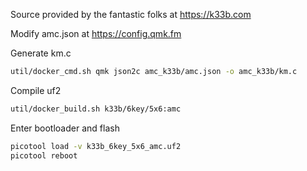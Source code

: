 Source provided by the fantastic folks at https://k33b.com

Modify amc.json at https://config.qmk.fm

Generate km.c
```sh
util/docker_cmd.sh qmk json2c amc_k33b/amc.json -o amc_k33b/km.c
```

Compile uf2
```sh
util/docker_build.sh k33b/6key/5x6:amc
```

Enter bootloader and flash
```sh
picotool load -v k33b_6key_5x6_amc.uf2
picotool reboot
```

